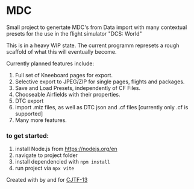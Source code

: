 # MDC

Small project to genertate MDC's from Data import with many contextual presets for the use in the flight simulator "DCS: World"

This is in a heavy WIP state.
The current programm represets a rough scaffold of what this will eventually become.

Currently planned features include:

1. Full set of Kneeboard pages for export.
2. Selective export to JPEG/ZIP for single pages, flights and packages.
3. Save and Load Presets, independently of CF Files.
4. Chooseable Airfields with their properties.
5. DTC export
6. import .miz files, as well as DTC json and .cf files [currently only .cf is supported]
7. Many more features.

### to get started:

1. install Node.js from https://nodejs.org/en
2. navigate to project folder
3. install dependencied with `npm install`
4. run project via `npx vite`

Created with by and for [CJTF-13](https://discord.gg/tawdcs)
